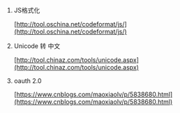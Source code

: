 
1. JS格式化

    [http://tool.oschina.net/codeformat/js/](http://tool.oschina.net/codeformat/js/)

2. Unicode 转 中文

    [http://tool.chinaz.com/tools/unicode.aspx](http://tool.chinaz.com/tools/unicode.aspx)

3. oauth 2.0

    [https://www.cnblogs.com/maoxiaolv/p/5838680.html](https://www.cnblogs.com/maoxiaolv/p/5838680.html)
